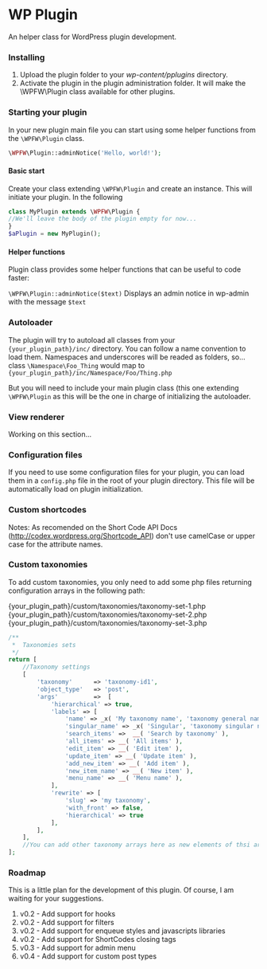 WP Plugin
================

An helper class for WordPress plugin development.

### Installing
1. Upload the plugin folder to your *wp-content/pplugins* directory.
2. Activate the plugin in the plugin administration folder. It will make the \WPFW\Plugin class available for other plugins.

### Starting your plugin
In your new plugin main file you can start using some helper functions from the `\WPFW\Plugin` class. 

```php
\WPFW\Plugin::adminNotice('Hello, world!');

```

#### Basic start
Create your class extending `\WPFW\Plugin` and create an instance. This will initiate your plugin. In the following 

```php
class MyPlugin extends \WPFW\Plugin {
//We'll leave the body of the plugin empty for now...
}
$aPlugin = new MyPlugin();
```

#### Helper functions

Plugin class provides some helper functions that can be useful to code faster:

`\WPFW\Plugin::adminNotice($text)` Displays an admin notice in wp-admin with the message `$text`


### Autoloader

The plugin will try to autoload all classes from your `{your_plugin_path}/inc/` directory. You can follow a name convention to load them. Namespaces and underscores will be readed as folders, so...
class `\Namespace\Foo_Thing` would map to `{your_plugin_path}/inc/Namespace/Foo/Thing.php`

But you will need to include your main plugin class (this one extending `\WPFW\Plugin` as this will be the one in charge of initializing the autoloader.

### View renderer
Working on this section...

### Configuration files
If you need to use some configuration files for your plugin, you can load them in a `config.php` file in the root of your plugin directory. This file will be automatically load on plugin initialization.

### Custom shortcodes
Notes: As recomended on the Short Code API Docs (http://codex.wordpress.org/Shortcode_API) don't use camelCase or upper case for the attribute names.

### Custom taxonomies
To add custom taxonomies, you only need to add some php files returning configuration arrays in the following path:

{your_plugin_path}/custom/taxonomies/taxonomy-set-1.php
{your_plugin_path}/custom/taxonomies/taxonomy-set-2.php
{your_plugin_path}/custom/taxonomies/taxonomy-set-3.php


```php
/**
 *  Taxonomies sets
 */
return [
    //Taxonomy settings
    [
        'taxonomy'      => 'taxonomy-id1',
        'object_type'   => 'post',
        'args'          =>  [
            'hierarchical' => true,
            'labels' => [
                'name' => _x( 'My taxonomy name', 'taxonomy general name' ),
                'singular_name' => _x( 'Singular', 'taxonomy singular name' ),
                'search_items' =>  __( 'Search by taxonomy' ),
                'all_items' => __( 'All items' ),
                'edit_item' => __( 'Edit item' ),
                'update_item' => __( 'Update item' ),
                'add_new_item' => __( 'Add item' ),
                'new_item_name' => __( 'New item' ),
                'menu_name' => __( 'Menu name' ),
            ],
            'rewrite' => [
                'slug' => 'my taxonomy',
                'with_front' => false,
                'hierarchical' => true
            ],
        ],
    ],
    //You can add other taxonomy arrays here as new elements of thsi array
];
```

### Roadmap
This is a little plan for the development of this plugin. Of course, I am waiting for your suggestions.

1. v0.2 - Add support for hooks
1. v0.2 - Add support for filters
1. v0.2 - Add support for enqueue styles and javascripts libraries
1. v0.2 - Add support for ShortCodes closing tags
1. v0.3 - Add support for admin menu
1. v0.4 - Add support for custom post types
